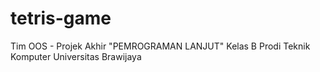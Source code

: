 # tetris-game
Tim OOS - Projek Akhir "PEMROGRAMAN LANJUT" Kelas B Prodi Teknik Komputer Universitas Brawijaya

